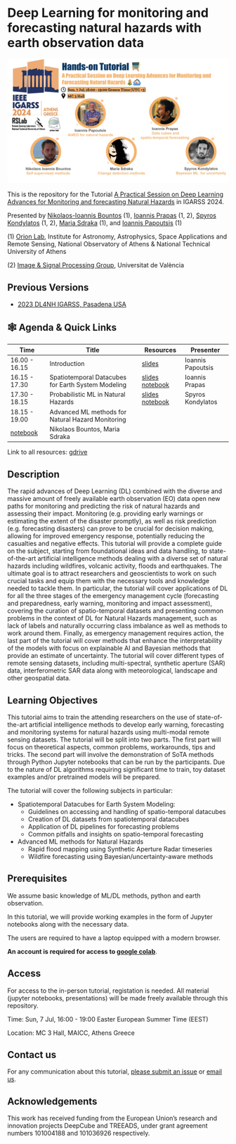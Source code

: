 # Deep Learning for monitoring and forecasting natural hazards with earth observation data

![cover_photo](/static/igarss_2024_dl4nh_cover.jpg)

This is the repository for the Tutorial [A Practical Session on Deep Learning Advances for Monitoring and forecasting Natural Hazards](https://www.2024.ieeeigarss.org/tutorials.php#tut6) in IGARSS 2024.

Presented by [Nikolaos-Ioannis Bountos](https://ngbountos.github.io/) (1), [Ioannis Prapas](https://iprapas.github.io) (1, 2), [Spyros Kondylatos](https://github.com/skondylatos/) (1, 2), [Maria Sdraka](https://github.com/paren8esis/) (1), and [Ioannis Papoutsis](https://scholar.google.gr/citations?user=46cBUO8AAAAJ) (1) 

(1) [Orion Lab](http://orionlab.space.noa.gr/), Institute for Astronomy, Astrophysics, Space Applications and Remote Sensing, National Observatory of Athens & National Technical University of Athens

(2) [Image & Signal Processing Group](https://isp.uv.es/), Universitat de València

## Previous Versions

* [2023 DL4NH IGARSS, Pasadena USA](https://github.com/Orion-AI-Lab/igarss23_DL4NH)

## 🕸️ Agenda & Quick Links

| Time          | Title          | Resources                       | Presenter         |
|---------------|----------------|---------------------------------|-------------------|
| 16.00 - 16.15   | Introduction   | [slides](https://docs.google.com/presentation/d/13lw30timAkBxFZdK5bjuVf9pnPOJC3Ut/edit?usp=drive_link&ouid=103666319609428787109&rtpof=true&sd=true)                | Ioannis Papoutsis |
| 16.15 - 17.30  | Spatiotemporal Datacubes for Earth System Modeling | [slides](https://docs.google.com/presentation/d/15KGojGurKJSj3t9N48wKMCVtxVSbSHaN2VboDnwtlDA/edit?usp=drive_link) [notebook](https://colab.research.google.com/drive/1NY-a5cYLLfMwrTFigY5VczKym849MkN4?usp=drive_link)  | Ioannis Prapas    |
| 17.30 - 18.15 |  Probabilistic ML in Natural Hazards| [slides](https://docs.google.com/presentation/d/124t5D4tZQ__1geiqZadOMB-OgobOUAU6_fHdCrjYaN0/edit#slide=id.p) [notebook](https://colab.research.google.com/drive/1zCruqMbsoQkLWX8UEnt_RnBDQEfBjsdq?usp=drive_link)  | Spyros Kondylatos |
| 18.15 - 19.00 | Advanced ML methods for Natural Hazard Monitoring |
[notebook](https://drive.google.com/file/d/1uPJv3sqboHExOem9X2q_mzPqfIqeodzk/view?usp=drive_link)                | Nikolaos Bountos, Maria Sdraka  |

Link to all resources: [gdrive](https://drive.google.com/drive/folders/1kKqHuIQkoLPwgrR3DTbY-ZkRv8CCYM46?usp=drive_link)

## Description

The rapid advances of Deep Learning (DL) combined with the diverse and massive amount of freely available earth observation (EO) data open new paths for monitoring and predicting the risk of natural hazards and assessing their impact. Monitoring (e.g. providing early warnings or estimating the extent of the disaster promptly), as well as risk prediction (e.g. forecasting disasters) can prove to be crucial for decision making, allowing for improved emergency response, potentially reducing the casualties and negative effects. This tutorial will provide a complete guide on the subject, starting from foundational ideas and data handling, to state-of-the-art artificial intelligence methods dealing with a diverse set of natural hazards including wildfires, volcanic activity, floods and earthquakes. The ultimate goal is to attract researchers and geoscientists to work on such crucial tasks and equip them with the necessary tools and knowledge needed to tackle them. In particular, the tutorial will cover applications of DL for all the three stages of the emergency management cycle (forecasting and preparedness, early warning, monitoring and impact assessment), covering the curation of spatio-temporal datasets and presenting common problems in the context of DL for Natural Hazards management, such as lack of labels and naturally occurring class imbalance as well as methods to work around them. Finally, as emergency management requires action, the last part of the tutorial will cover methods that enhance the interpretability of the models with focus on explainable AI and Bayesian methods that provide an estimate of uncertainty. The tutorial will cover different types of remote sensing datasets, including multi-spectral, synthetic aperture (SAR) data, interferometric SAR data along with meteorological, landscape and other geospatial data.

## Learning Objectives

This tutorial aims to train the attending researchers on the use of state-of-the-art artificial intelligence methods to develop early warning, forecasting and monitoring systems for natural hazards using multi-modal remote sensing datasets. The tutorial will be split into two parts. The first part will focus on theoretical aspects, common problems, workarounds, tips and tricks. The second part will involve the demonstration of SoTA methods through Python Jupyter notebooks that can be run by the participants. Due to the nature of DL algorithms requiring significant time to train, toy dataset examples and/or pretrained models will be prepared.

The tutorial will cover the following subjects in particular:

* Spatiotemporal Datacubes for Earth System Modeling:
	* Guidelines on accessing and handling of spatio-temporal datacubes
	* Creation of DL datasets from spatiotemporal datacubes
	* Application of DL pipelines for forecasting problems
	* Common pitfalls and insights on spatio-temporal forecasting
* Advanced ML methods for Natural Hazards
	* Rapid flood mapping using Synthetic Aperture Radar timeseries
	* Wildfire forecasting using Bayesian/uncertainty-aware methods


## Prerequisites

We assume basic knowledge of ML/DL methods, python and earth observation.

In this tutorial, we will provide working examples in the form of Jupyter notebooks along with the necessary data. 

The users are required to have a laptop equipped with a modern browser. 

**An account is required for access to [google colab](https://colab.research.google.com)**.

## Access 

For access to the in-person tutorial, registation is needed. All material (jupyter notebooks, presentations) will be made freely available through this repository.

Time: Sun, 7 Jul, 16:00 - 19:00 Easter European Summer Time (EEST)

Location: MC 3 Hall, MAICC, Athens Greece 

## Contact us 

For any communication about this tutorial, [please submit an issue](https://github.com/Orion-AI-Lab/igarss23_DL4NH/issues/new/choose) or [email us](mailto:ipapoutsis@noa.gr).

## Acknowledgements

This work has received funding from the European Union’s research and innovation projects DeepCube and TREEADS, under grant agreement numbers 101004188 and 101036926 respectively.
